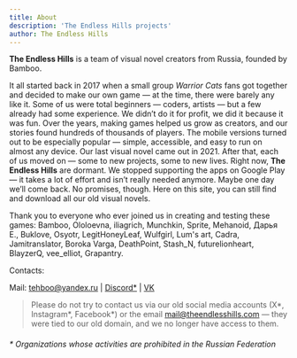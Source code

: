 ```yaml
---
title: About
description: 'The Endless Hills projects'
author: The Endless Hills
---
```

**The Endless Hills** is a team of visual novel creators from Russia, founded by Bamboo.

It all started back in 2017 when a small group *Warrior Cats* fans got together and decided to make our own game — at the time, there were barely any like it.
Some of us were total beginners — coders, artists — but a few already had some experience. We didn’t do it for profit, we did it because it was fun. Over the years, making games helped us grow as creators, and our stories found hundreds of thousands of players. The mobile versions turned out to be especially popular — simple, accessible, and easy to run on almost any device.
Our last visual novel came out in 2021. After that, each of us moved on — some to new projects, some to new lives. Right now, **The Endless Hills** are dormant. We stopped supporting the apps on Google Play — it takes a lot of effort and isn’t really needed anymore. Maybe one day we’ll come back. No promises, though.
Here on this site, you can still find and download all our old visual novels.

Thank you to everyone who ever joined us in creating and testing these games:
Bamboo, Ololoevna, iliagrich, Munchkin, Sprite, Mehanoid, Дарья Е., Buklove, Osyotr, LegitHoneyLeaf, Wulfgirl, Lum's art, Cadra, Jamitranslator, Boroka Varga, DeathPoint, Stash_N, futurelionheart, BlayzerQ, vee_elliot, Grapantry.

Contacts:

Mail: tehboo@yandex.ru | 
<a href="https://discord.gg/H7ApGG4" target="_blank">Discord\*</a> |
<a href="https://vk.com/theendlesshills" target="_blank">VK</a>

>Please do not try to contact us via our old social media accounts (X*, Instagram*, Facebook*) or the email mail@theendlesshills.com — they were tied to our old domain, and we no longer have access to them.

###### \* Organizations whose activities are prohibited in the Russian Federation